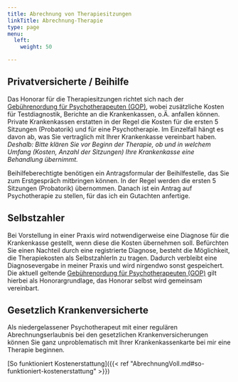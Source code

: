 ```yaml
---
title: Abrechnung von Therapiesitzungen
linkTitle: Abrechnung-Therapie
type: page
menu:
  left:
    weight: 50

---
```

## Privatversicherte / Beihilfe

Das Honorar für die Therapiesitzungen richtet sich nach der [Gebührenordung für Psychotherapeuten (GOP)](/files/gop.pdf), wobei zusätzliche Kosten für Testdiagnostik, Berichte an die Krankenkassen, o.Ä. anfallen können. Private Krankenkassen erstatten in der Regel die Kosten für die ersten 5 Sitzungen (Probatorik) und für eine Psychotherapie. Im Einzelfall hängt es davon ab, was Sie vertraglich mit Ihrer Krankenkasse vereinbart haben. _Deshalb: Bitte klären Sie vor Beginn der Therapie, ob und in welchem Umfang (Kosten, Anzahl der Sitzungen) Ihre Krankenkasse eine Behandlung übernimmt._

Beihilfeberechtigte benötigen ein Antragsformular der Beihilfestelle, das Sie zum Erstgespräch mitbringen können. In der Regel werden die ersten 5 Sitzungen (Probatorik) übernommen. Danach ist ein Antrag auf Psychotherapie zu stellen, für das ich ein Gutachten anfertige.

## Selbstzahler

Bei Vorstellung in einer Praxis wird notwendigerweise eine Diagnose für die Krankenkasse gestellt, wenn diese die Kosten übernehmen
soll. Befürchten Sie einen Nachteil durch eine registrierte Diagnose, besteht die Möglichkeit, die Therapiekosten als SelbstzahlerIn
zu tragen. Dadurch verbleibt eine Diagnosevergabe in meiner Praxis und wird nirgendwo sonst gespeichert. Die aktuell geltende
[Gebührenordung für Psychotherapeuten (GOP)](/files/gop.pdf) gilt hierbei als Honorargrundlage, das Honorar selbst
wird gemeinsam vereinbart.

## Gesetzlich Krankenversicherte

Als niedergelassener Psychotherapeut mit einer regulären Abrechnungserlaubnis bei den gesetzlichen Krankenversicherungen können Sie ganz unproblematisch mit Ihrer Krankenkassenkarte bei mir eine Therapie beginnen.

[So funktioniert Kostenerstattung]({{< ref "AbrechnungVoll.md#so-funktioniert-kostenerstattung" >}})